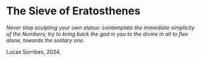 # The Sieve of Eratosthenes

*Never stop sculpting your own statue: contemplate the immediate simplicity of the Numbers; try to bring back the god in you to the divine in all to flee alone, towards the solitary one.*


Lucas Sorribes, 2024.
